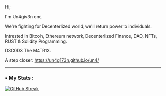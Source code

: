Hi;

I'm Un4giv3n one. 

We're fighting for Decenterlized world, we'll return power to individuals.

Intrested in Bitcoin, Ethereum network, Decenterlized Finance, DAO, NFTs, RUST & Solidity Programming. 

D3C0D3 The M4TR1X.

A step closer: https://un4g173n.github.io/un4/

---

### ▪️ My Stats :
[![GitHub Streak](http://github-readme-streak-stats.herokuapp.com?user=Un4G173N&theme=dark&background=000000)](https://git.io/streak-stats)












